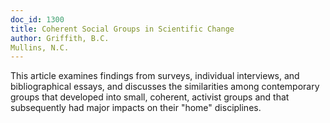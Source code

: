 ```yaml
---
doc_id: 1300
title: Coherent Social Groups in Scientific Change
author: Griffith, B.C.
Mullins, N.C.
---
```


This article examines findings from surveys, individual interviews, and
bibliographical essays, and discusses the similarities among contemporary
groups that developed into small, coherent, activist groups and that
subsequently had major impacts on their "home" disciplines.